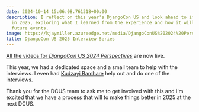 ```yaml
---
date: 2024-10-14 15:06:08.761318+00:00
description: I reflect on this year's DjangoCon US and look ahead to improvements
  in 2025, exploring what I learned from the experience and how it will shape our
  future events.
image: https://kjaymiller.azureedge.net/media/DjangoConUS%202024%20Perspectives%20Monical%20Oyuhgi.webp
title: DjangoCon US 2025 Interview Series
---
```


[All the videos for _DjangoCon US 2024 Perspectives_](https://www.youtube.com/playlist?list=PL2NFhrDSOxgVFmeAjIMjIyNesLJbwj_-K) are now live.

This year, we had a dedicated space and a small team to help with the interviews. I even had [Kudzayi Bamhare](https://www.linkedin.com/in/kudzayi-bamhare-3b6991b7) help out and do one of the interviews.

Thank you for the DCUS team to ask me to get involved with this and I'm excited that we have a process that will to make things better in 2025 at the next DCUS.
